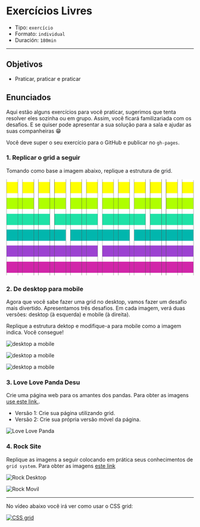# Exercícios Livres

- Tipo: `exercício`
- Formato: `individual`
- Duración: `180min`

***

## Objetivos

- Praticar, praticar e praticar

## Enunciados

Aqui estão alguns exercícios para você praticar, sugerimos que tenta resolver
eles sozinha ou em grupo. Assim, você ficará familizariada com os desafios. E
se quiser pode apresentar a sua solução para a sala e ajudar as suas
companheiras 😁

Você deve super o seu exercício para o GitHub e publicar no `gh-pages`.

### 1. Replicar o grid a seguir

Tomando como base a imagem abaixo, replique a estrutura de grid.

![grid](https://raw.githubusercontent.com/Laboratoria/bootcamp/3f8afb2f9db271342808d21647911c1de5c7d19f/04-social-network/00-rwd/06-guided-exercises/ejercicio-grid-gral.png)

### 2. De desktop para mobile

Agora que você sabe fazer uma grid no desktop, vamos fazer um desafio mais
divertido. Apresentamos três desafios. Em cada imagem, verá duas versões:
desktop (à esquerda) e mobile (à direita).

Replique a estrutura dektop e modifique-a para mobile como a imagem indica. Você
consegue!

![desktop a
mobile](https://raw.githubusercontent.com/Laboratoria/bootcamp/3f8afb2f9db271342808d21647911c1de5c7d19f/04-social-network/00-rwd/06-guided-exercises/ex-desktop-mobile.png)

![desktop a
mobile](https://raw.githubusercontent.com/Laboratoria/bootcamp/3f8afb2f9db271342808d21647911c1de5c7d19f/04-social-network/00-rwd/06-guided-exercises/ex-desktop-mobile2.png)

![desktop a
mobile](https://raw.githubusercontent.com/Laboratoria/bootcamp/3f8afb2f9db271342808d21647911c1de5c7d19f/04-social-network/00-rwd/06-guided-exercises/ex-desktop-mobile3.png)

### 3. Love Love Panda Desu

Crie uma página web para os amantes dos pandas. Para obter as imagens [use este
link.](https://github.com/rafaelbcerri/love-panda).

- Versão 1: Crie sua página utilizando grid.
- Versão 2: Crie sua própria versão móvel da página.

![Love Love
Panda](https://raw.githubusercontent.com/Laboratoria/bootcamp/a5233dee21c1cb455bc0c044ad4eb0f6b906f960/04-social-network/00-rwd/05-guided-exercises/love-love-panda.png)

### 4. Rock Site

Replique as imagens a seguir colocando em prática seus conhecimentos de `grid
system`. Para obter as imagens [este
link](https://drive.google.com/drive/folders/1i9wBosEqkP3LEwBsB-T8089-NY5rhZuN?usp=sharing)

![Rock
Desktop](https://raw.githubusercontent.com/Laboratoria/bootcamp/a5233dee21c1cb455bc0c044ad4eb0f6b906f960/04-social-network/00-rwd/05-guided-exercises/rock-desktop.png)

![Rock
Movil](https://raw.githubusercontent.com/Laboratoria/bootcamp/a5233dee21c1cb455bc0c044ad4eb0f6b906f960/04-social-network/00-rwd/05-guided-exercises/rock-movil.png)

***
No vídeo abaixo você irá ver como usar o CSS grid:

[![CSS
grid](https://img.youtube.com/vi/TIsxYzen6Ws/0.jpg)](https://www.youtube.com/watch?v=TIsxYzen6Ws)

